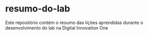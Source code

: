 # resumo-do-lab
Este repositório contém o resumo das lições aprendidas durante o desenvolvimento do lab na Digital Innovation One
